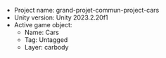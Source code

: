 <!-- UNITY CODE ASSIST INSTRUCTIONS START -->
- Project name: grand-projet-commun-project-cars
- Unity version: Unity 2023.2.20f1
- Active game object:
  - Name: Cars
  - Tag: Untagged
  - Layer: carbody
<!-- UNITY CODE ASSIST INSTRUCTIONS END -->